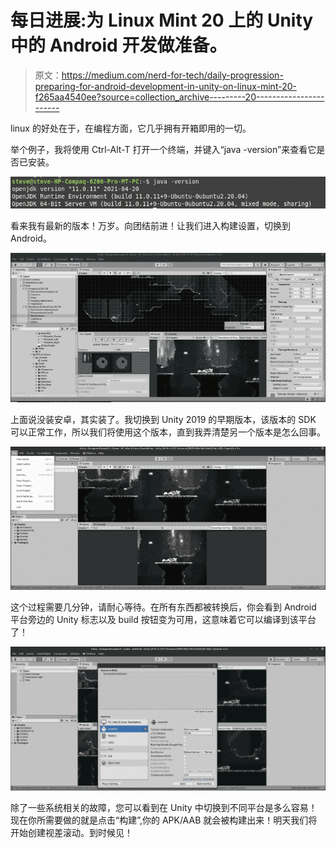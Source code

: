 # 每日进展:为 Linux Mint 20 上的 Unity 中的 Android 开发做准备。

> 原文：<https://medium.com/nerd-for-tech/daily-progression-preparing-for-android-development-in-unity-on-linux-mint-20-f265aa4540ee?source=collection_archive---------20----------------------->

linux 的好处在于，在编程方面，它几乎拥有开箱即用的一切。

举个例子，我将使用 Ctrl-Alt-T 打开一个终端，并键入“java -version”来查看它是否已安装。

![](img/a3d89a1d5dfc57ecccd4840a462949cd.png)

看来我有最新的版本！万岁。向团结前进！让我们进入构建设置，切换到 Android。

![](img/6367a9c18f66f7cc560c2936e4101aca.png)

上面说没装安卓，其实装了。我切换到 Unity 2019 的早期版本，该版本的 SDK 可以正常工作，所以我们将使用这个版本，直到我弄清楚另一个版本是怎么回事。

![](img/b033b1c5845e1d6908f7d1d6099a9732.png)

这个过程需要几分钟，请耐心等待。在所有东西都被转换后，你会看到 Android 平台旁边的 Unity 标志以及 build 按钮变为可用，这意味着它可以编译到该平台了！

![](img/a6f0a700bea90480c322f4a1a8b2780a.png)

除了一些系统相关的故障，您可以看到在 Unity 中切换到不同平台是多么容易！现在你所需要做的就是点击“构建”,你的 APK/AAB 就会被构建出来！明天我们将开始创建视差滚动。到时候见！